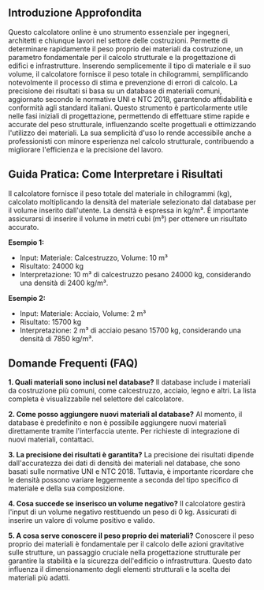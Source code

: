 ## Introduzione Approfondita
Questo calcolatore online è uno strumento essenziale per ingegneri, architetti e chiunque lavori nel settore delle costruzioni.  Permette di determinare rapidamente il peso proprio dei materiali da costruzione, un parametro fondamentale per il calcolo strutturale e la progettazione di edifici e infrastrutture.  Inserendo semplicemente il tipo di materiale e il suo volume, il calcolatore fornisce il peso totale in chilogrammi, semplificando notevolmente il processo di stima e prevenzione di errori di calcolo.  La precisione dei risultati si basa su un database di materiali comuni, aggiornato secondo le normative UNI e NTC 2018, garantendo affidabilità e conformità agli standard italiani. Questo strumento è particolarmente utile nelle fasi iniziali di progettazione, permettendo di effettuare stime rapide e accurate del peso strutturale, influenzando scelte progettuali e ottimizzando l'utilizzo dei materiali.  La sua semplicità d'uso lo rende accessibile anche a professionisti con minore esperienza nel calcolo strutturale, contribuendo a migliorare l'efficienza e la precisione del lavoro.

## Guida Pratica: Come Interpretare i Risultati
Il calcolatore fornisce il peso totale del materiale in chilogrammi (kg), calcolato moltiplicando la densità del materiale selezionato dal database per il volume inserito dall'utente.  La densità è espressa in kg/m³.  È importante assicurarsi di inserire il volume in metri cubi (m³) per ottenere un risultato accurato.

**Esempio 1:**
- Input: Materiale: Calcestruzzo, Volume: 10 m³
- Risultato: 24000 kg
- Interpretazione: 10 m³ di calcestruzzo pesano 24000 kg, considerando una densità di 2400 kg/m³.

**Esempio 2:**
- Input: Materiale: Acciaio, Volume: 2 m³
- Risultato: 15700 kg
- Interpretazione: 2 m³ di acciaio pesano 15700 kg, considerando una densità di 7850 kg/m³.

## Domande Frequenti (FAQ)

**1. Quali materiali sono inclusi nel database?**
Il database include i materiali da costruzione più comuni, come calcestruzzo, acciaio, legno e altri.  La lista completa è visualizzabile nel selettore del calcolatore.

**2. Come posso aggiungere nuovi materiali al database?**
Al momento, il database è predefinito e non è possibile aggiungere nuovi materiali direttamente tramite l'interfaccia utente.  Per richieste di integrazione di nuovi materiali, contattaci.

**3. La precisione dei risultati è garantita?**
La precisione dei risultati dipende dall'accuratezza dei dati di densità dei materiali nel database, che sono basati sulle normative UNI e NTC 2018.  Tuttavia, è importante ricordare che le densità possono variare leggermente a seconda del tipo specifico di materiale e della sua composizione. 

**4. Cosa succede se inserisco un volume negativo?**
Il calcolatore gestirà l'input di un volume negativo restituendo un peso di 0 kg.  Assicurati di inserire un valore di volume positivo e valido.

**5.  A cosa serve conoscere il peso proprio dei materiali?**
Conoscere il peso proprio dei materiali è fondamentale per il calcolo delle azioni gravitative sulle strutture, un passaggio cruciale nella progettazione strutturale per garantire la stabilità e la sicurezza dell'edificio o infrastruttura.  Questo dato influenza il dimensionamento degli elementi strutturali e la scelta dei materiali più adatti.

